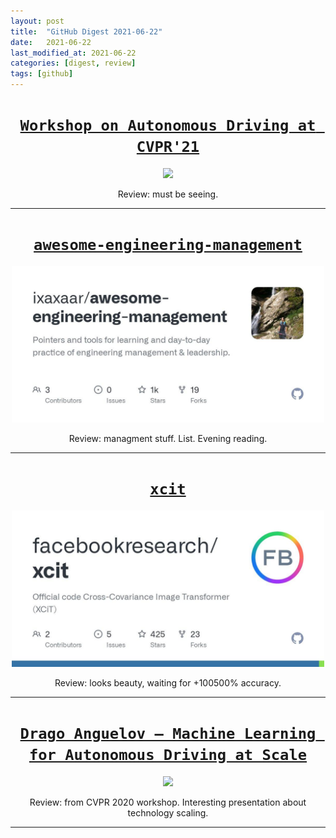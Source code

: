 ```yaml
---
layout: post
title:  "GitHub Digest 2021-06-22"
date:   2021-06-22
last_modified_at: 2021-06-22
categories: [digest, review]
tags: [github]
---
```


<p align="center">
  <h1 align="center">
    <a href="https://youtu.be/eOL_rCK59ZI"><code>Workshop on Autonomous Driving at CVPR'21</code></a>
  </h1>
  <p align="center">
    <a href="https://www.youtube.com/watch?v=eOL_rCK59ZI">
    <img src="https://img.youtube.com/vi/eOL_rCK59ZI/0.jpg" width="500" />
    </a>
    <p  align="center">
        Review: must be seeing.
    </p>
  </p>
</p>
<hr/>


<p align="center">
  <h1 align="center">
    <a href="https://github.com/ixaxaar/awesome-engineering-management"><code>awesome-engineering-management</code></a>
  </h1>
  <p align="center">
    <a href="https://github.com/ixaxaar/awesome-engineering-management">
    <img src="/assets/images/repo_cards/ixaxaar_awesome-engineering-management.jpg" width="500" />
    </a>
    <p  align="center">
        Review: managment stuff. List. Evening reading.
    </p>
  </p>
</p>
<hr/>


<p align="center">
  <h1 align="center">
    <a href="https://github.com/facebookresearch/xcit"><code>xcit</code></a>
  </h1>
  <p align="center">
    <a href="https://github.com/facebookresearch/xcit">
    <img src="/assets/images/repo_cards/facebookresearch_xcit.jpg" width="500" />
    </a>
    <p  align="center">
        Review: looks beauty, waiting for +100500% accuracy.
    </p>
  </p>
</p>
<hr/>


<p align="center">
  <h1 align="center">
    <a href="https://youtu.be/BV4EXwlb3yo"><code>Drago Anguelov – Machine Learning for Autonomous Driving at Scale</code></a>
  </h1>
  <p align="center">
    <a href="https://www.youtube.com/watch?v=BV4EXwlb3yo">
    <img src="https://img.youtube.com/vi/BV4EXwlb3yo/0.jpg" width="500" />
    </a>
    <p  align="center">
        Review: from CVPR 2020 workshop. Interesting presentation about technology scaling.
    </p>
  </p>
</p>
<hr/>